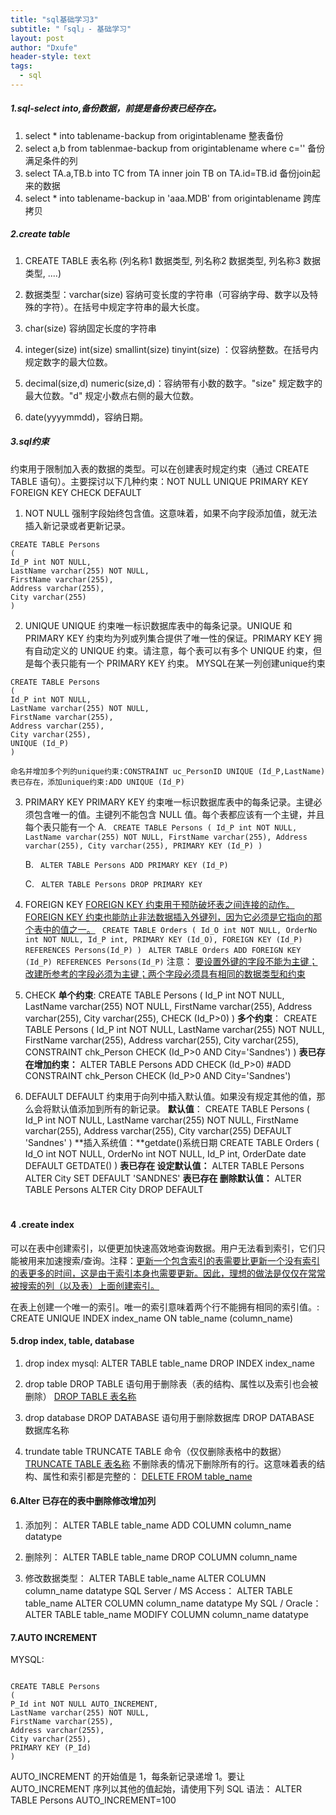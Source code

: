 ```yaml
---
title: "sql基础学习3"
subtitle: "「sql」- 基础学习"
layout: post
author: "Dxufe"
header-style: text
tags:
  - sql
---
```

##### 1.sql-select into,备份数据，前提是备份表已经存在。

1. select * into tablename-backup from origintablename  整表备份
2. select a,b from tablenmae-backup from origintablename where c='' 备份满足条件的列
3. select TA.a,TB.b into TC from TA inner join TB on TA.id=TB.id    备份join起来的数据
4. select * into tablename-backup in 'aaa.MDB' from origintablename  跨库拷贝
##### 2.create table

1. CREATE TABLE 表名称
(列名称1 数据类型,
列名称2 数据类型,
列名称3 数据类型,
....)

1. 数据类型：varchar(size)  容纳可变长度的字符串（可容纳字母、数字以及特殊的字符）。在括号中规定字符串的最大长度。
2.  char(size) 容纳固定长度的字符串
3.  integer(size) int(size) smallint(size) tinyint(size)  ：仅容纳整数。在括号内规定数字的最大位数。
4.  decimal(size,d) numeric(size,d)：容纳带有小数的数字。"size" 规定数字的最大位数。"d" 规定小数点右侧的最大位数。
5.  date(yyyymmdd)，容纳日期。
##### 3.sql约束
约束用于限制加入表的数据的类型。可以在创建表时规定约束（通过 CREATE TABLE 语句）。主要探讨以下几种约束：NOT NULL UNIQUE PRIMARY KEY FOREIGN KEY CHECK DEFAULT

1. NOT NULL 
    强制字段始终包含值。这意味着，如果不向字段添加值，就无法插入新记录或者更新记录。
    
```
CREATE TABLE Persons
(
Id_P int NOT NULL,
LastName varchar(255) NOT NULL,
FirstName varchar(255),
Address varchar(255),
City varchar(255)
)
```
2. UNIQUE
    UNIQUE 约束唯一标识数据库表中的每条记录。UNIQUE 和 PRIMARY KEY 约束均为列或列集合提供了唯一性的保证。PRIMARY KEY 拥有自动定义的 UNIQUE 约束。请注意，每个表可以有多个 UNIQUE 约束，但是每个表只能有一个 PRIMARY KEY 约束。
    MYSQL在某一列创建unique约束
```
CREATE TABLE Persons
(
Id_P int NOT NULL,
LastName varchar(255) NOT NULL,
FirstName varchar(255),
Address varchar(255),
City varchar(255),
UNIQUE (Id_P)
)
```
 `命名并增加多个列的unique约束:CONSTRAINT uc_PersonID UNIQUE (Id_P,LastName)
 表已存在，添加unique约束:ADD UNIQUE (Id_P)`

3. PRIMARY KEY
    PRIMARY KEY 约束唯一标识数据库表中的每条记录。主键必须包含唯一的值。主键列不能包含 NULL 值。每个表都应该有一个主键，并且每个表只能有一个
  A.  `
CREATE TABLE Persons
(
Id_P int NOT NULL,
LastName varchar(255) NOT NULL,
FirstName varchar(255),
Address varchar(255),
City varchar(255),
PRIMARY KEY (Id_P)
)`

   B. `
ALTER TABLE Persons
ADD PRIMARY KEY (Id_P)`

    C. `
ALTER TABLE Persons
DROP PRIMARY KEY`

1. FOREIGN KEY
      <u>  FOREIGN KEY 约束用于预防破坏表之间连接的动作。FOREIGN KEY 约束也能防止非法数据插入外键列，因为它必须是它指向的那个表中的值之一。</u>
`
CREATE TABLE Orders
(
Id_O int NOT NULL,
OrderNo int NOT NULL,
Id_P int,
PRIMARY KEY (Id_O),
FOREIGN KEY (Id_P) REFERENCES Persons(Id_P)
)`
`
ALTER TABLE Orders
ADD FOREIGN KEY (Id_P)
REFERENCES Persons(Id_P)`
注意：
<u>要设置外键的字段不能为主键；改建所参考的字段必须为主键；两个字段必须具有相同的数据类型和约束</u>

1. CHECK
**单个约束**:
 CREATE TABLE Persons
(
Id_P int NOT NULL,
LastName varchar(255) NOT NULL,
FirstName varchar(255),
Address varchar(255),
City varchar(255),
CHECK (Id_P>0)
)
**多个约束**：
    CREATE TABLE Persons
(
Id_P int NOT NULL,
LastName varchar(255) NOT NULL,
FirstName varchar(255),
Address varchar(255),
City varchar(255),
CONSTRAINT chk_Person CHECK (Id_P>0 AND City='Sandnes')
)
**表已存在增加约束：**
    ALTER TABLE Persons 
    ADD CHECK (Id_P>0)
#ADD CONSTRAINT chk_Person CHECK (Id_P>0 AND City='Sandnes')

1. DEFAULT
    DEFAULT 约束用于向列中插入默认值。如果没有规定其他的值，那么会将默认值添加到所有的新记录。
**默认值**：
    CREATE TABLE Persons
(
Id_P int NOT NULL,
LastName varchar(255) NOT NULL,
FirstName varchar(255),
Address varchar(255),
City varchar(255) DEFAULT 'Sandnes'
)
**插入系统值：**getdate()系统日期
CREATE TABLE Orders
(
Id_O int NOT NULL,
OrderNo int NOT NULL,
Id_P int,
OrderDate date DEFAULT GETDATE()
)
**表已存在 设定默认值：**
ALTER TABLE Persons
ALTER City SET DEFAULT 'SANDNES'
**表已存在 删除默认值：**
    ALTER TABLE Persons
ALTER City DROP DEFAULT

#
####  4 .create index
可以在表中创建索引，以便更加快速高效地查询数据。用户无法看到索引，它们只能被用来加速搜索/查询。注释：<u>更新一个包含索引的表需要比更新一个没有索引的表更多的时间，这是由于索引本身也需要更新。因此，理想的做法是仅仅在常常被搜索的列（以及表）上面创建索引。</u>

在表上创建一个唯一的索引。唯一的索引意味着两个行不能拥有相同的索引值。:
    CREATE UNIQUE INDEX index_name
    ON table_name (column_name)
#### 5.drop index, table, database

1. drop index
mysql:
    ALTER TABLE table_name 
    DROP INDEX index_name
1. drop table
    DROP TABLE 语句用于删除表（表的结构、属性以及索引也会被删除）
    <u>DROP TABLE 表名称</u>

1. drop database
    DROP DATABASE 语句用于删除数据库
    DROP DATABASE 数据库名称

1. trundate table
    TRUNCATE TABLE 命令（仅仅删除表格中的数据）
    <u> TRUNCATE TABLE 表名称</u>
    不删除表的情况下删除所有的行。这意味着表的结构、属性和索引都是完整的：
    <u>DELETE FROM table_name</u>
#### 6.Alter 已存在的表中删除修改增加列

1. 添加列：
    ALTER TABLE table_name
ADD COLUMN column_name datatype

1. 删除列：
    ALTER TABLE table_name 
DROP COLUMN column_name

1. 修改数据类型：
    ALTER TABLE table_name
ALTER COLUMN column_name datatype
SQL Server / MS Access：
ALTER TABLE table_name
ALTER COLUMN column_name datatype
My SQL / Oracle：
ALTER TABLE table_name
MODIFY COLUMN column_name datatype



#### 7.AUTO INCREMENT
MYSQL:
```

CREATE TABLE Persons
(
P_Id int NOT NULL AUTO_INCREMENT,
LastName varchar(255) NOT NULL,
FirstName varchar(255),
Address varchar(255),
City varchar(255),
PRIMARY KEY (P_Id)
)
```
 AUTO_INCREMENT 的开始值是 1，每条新记录递增 1。要让 AUTO_INCREMENT 序列以其他的值起始，请使用下列 SQL 语法：
  ALTER TABLE Persons     AUTO_INCREMENT=100
